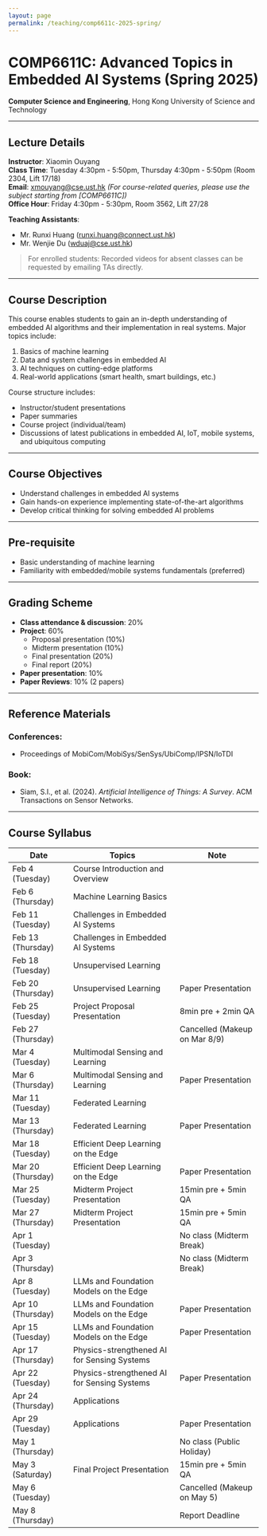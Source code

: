 ```yaml
---
layout: page
permalink: /teaching/comp6611c-2025-spring/
---
```


# COMP6611C: Advanced Topics in Embedded AI Systems (Spring 2025)  

**Computer Science and Engineering**, Hong Kong University of Science and Technology  

---

## Lecture Details

**Instructor**: Xiaomin Ouyang  
**Class Time**: Tuesday 4:30pm - 5:50pm, Thursday 4:30pm - 5:50pm (Room 2304, Lift 17/18)  
**Email**: [xmouyang@cse.ust.hk](mailto:xmouyang@cse.ust.hk) *(For course-related queries, please use the subject starting from [COMP6611C])*  
**Office Hour**: Friday 4:30pm - 5:30pm, Room 3562, Lift 27/28  

**Teaching Assistants**:  

- Mr. Runxi Huang ([runxi.huang@connect.ust.hk](mailto:runxi.huang@connect.ust.hk))  
- Mr. Wenjie Du ([wduaj@cse.ust.hk](mailto:wduaj@cse.ust.hk))  

> For enrolled students: Recorded videos for absent classes can be requested by emailing TAs directly.

---

## Course Description

This course enables students to gain an in-depth understanding of embedded AI algorithms and their implementation in real systems. Major topics include:  

1. Basics of machine learning  
2. Data and system challenges in embedded AI  
3. AI techniques on cutting-edge platforms  
4. Real-world applications (smart health, smart buildings, etc.)  

Course structure includes:  

- Instructor/student presentations  
- Paper summaries  
- Course project (individual/team)  
- Discussions of latest publications in embedded AI, IoT, mobile systems, and ubiquitous computing  

---

## Course Objectives

- Understand challenges in embedded AI systems  
- Gain hands-on experience implementing state-of-the-art algorithms  
- Develop critical thinking for solving embedded AI problems  

---

## Pre-requisite

- Basic understanding of machine learning  
- Familiarity with embedded/mobile systems fundamentals (preferred)  

---

## Grading Scheme

- **Class attendance & discussion**: 20%  
- **Project**: 60%  
  - Proposal presentation (10%)  
  - Midterm presentation (10%)  
  - Final presentation (20%)  
  - Final report (20%)  
- **Paper presentation**: 10%  
- **Paper Reviews**: 10% (2 papers)  

---

## Reference Materials

### Conferences:

- Proceedings of MobiCom/MobiSys/SenSys/UbiComp/IPSN/IoTDI  

### Book:

- Siam, S.I., et al. (2024). *Artificial Intelligence of Things: A Survey*. ACM Transactions on Sensor Networks.

---


## Course Syllabus

| Date              | Topics                                      | Note                          |
| ----------------- | ------------------------------------------- | ----------------------------- |
| Feb 4 (Tuesday)   | Course Introduction and Overview            |                               |
| Feb 6 (Thursday)  | Machine Learning Basics                     |                               |
| Feb 11 (Tuesday)  | Challenges in Embedded AI Systems           |                               |
| Feb 13 (Thursday) | Challenges in Embedded AI Systems           |                               |
| Feb 18 (Tuesday)  | Unsupervised Learning                       |                               |
| Feb 20 (Thursday) | Unsupervised Learning                       | Paper Presentation            |
| Feb 25 (Tuesday)  | Project Proposal Presentation               | 8min pre + 2min QA            |
| Feb 27 (Thursday) |                                             | Cancelled (Makeup on Mar 8/9) |
| Mar 4 (Tuesday)   | Multimodal Sensing and Learning             |                               |
| Mar 6 (Thursday)  | Multimodal Sensing and Learning             | Paper Presentation            |
| Mar 11 (Tuesday)  | Federated Learning                          |                               |
| Mar 13 (Thursday) | Federated Learning                          | Paper Presentation            |
| Mar 18 (Tuesday)  | Efficient Deep Learning on the Edge         |                               |
| Mar 20 (Thursday) | Efficient Deep Learning on the Edge         | Paper Presentation            |
| Mar 25 (Tuesday)  | Midterm Project Presentation                | 15min pre + 5min QA           |
| Mar 27 (Thursday) | Midterm Project Presentation                | 15min pre + 5min QA           |
| Apr 1 (Tuesday)   |                                             | No class (Midterm Break)      |
| Apr 3 (Thursday)  |                                             | No class (Midterm Break)      |
| Apr 8 (Tuesday)   | LLMs and Foundation Models on the Edge      |                               |
| Apr 10 (Thursday) | LLMs and Foundation Models on the Edge      | Paper Presentation            |
| Apr 15 (Tuesday)  | LLMs and Foundation Models on the Edge      | Paper Presentation            |
| Apr 17 (Thursday) | Physics-strengthened AI for Sensing Systems |                               |
| Apr 22 (Tuesday)  | Physics-strengthened AI for Sensing Systems | Paper Presentation            |
| Apr 24 (Thursday) | Applications                                |                               |
| Apr 29 (Tuesday)  | Applications                                | Paper Presentation            |
| May 1 (Thursday)  |                                             | No class (Public Holiday)     |
| May 3 (Saturday)  | Final Project Presentation                  | 15min pre + 5min QA           |
| May 6 (Tuesday)   |                                             | Cancelled (Makeup on May 5)   |
| May 8 (Thursday)  |                                             | Report Deadline               |